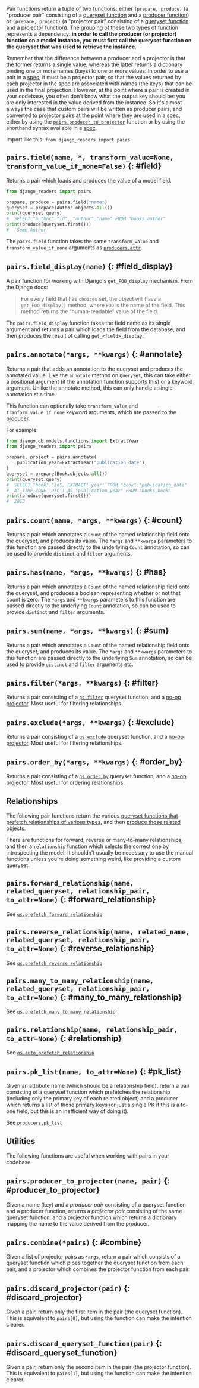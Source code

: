 Pair functions return a tuple of two functions: either `(prepare, produce)` (a "producer pair" consisting of a [queryset function](queryset-functions.md) and a [producer function](producers.md)) or `(prepare, project)` (a "projector pair" consisting of a [queryset function](queryset-functions.md) and a [projector function](projectors.md)). The grouping of these two types of function represents a dependency: **in order to call the producer (or projector) function on a model instance, you must first call the queryset function on the queryset that was used to retrieve the instance**.

Remember that the difference between a producer and a projector is that the former returns a single value, whereas the latter returns a dictionary binding one or more names (keys) to one or more values. In order to use a pair in a [spec](specs.md), it must be a projector pair, so that the values returned by each projector in the spec are associated with names (the keys) that can be used in the final projection. However, at the point where a pair is created in your codebase, you often don't know what the output key should be: you are only interested in the value derived from the instance. So it's almost always the case that custom pairs will be written as producer pairs, and converted to projector pairs at the point where they are used in a spec, either by using the [`pairs.producer_to_projector`](#producer_to_projector) function or by using the shorthand syntax available in a [spec](specs.md).

Import like this: `from django_readers import pairs`

## `pairs.field(name, *, transform_value=None, transform_value_if_none=False)` {: #field}

Returns a pair which loads and produces the value of a model field.

```python
from django_readers import pairs

prepare, produce = pairs.field("name")
queryset = prepare(Author.objects.all())
print(queryset.query)
#  SELECT "author"."id", "author"."name" FROM "books_author"
print(produce(queryset.first()))
#  'Some Author'
```

The `pairs.field` function takes the same `transform_value` and `transform_value_if_none` arguments as [`producers.attr`](producers.md#attr).

## `pairs.field_display(name)` {: #field_display}

A pair function for working with Django's `get_FOO_display` mechanism. From the Django docs:

> For every field that has `choices` set, the object will have a `get_FOO_display()` method, where `FOO` is the name of the field. This method returns the “human-readable” value of the field.

The `pairs.field_display` function takes the field name as its single argument and returns a pair which loads the field from the database, and then produces the result of calling `get_<field>_display`.

## `pairs.annotate(*args, **kwargs)` {: #annotate}

Returns a pair that adds an annotation to the queryset and produces the annotated value. Like the `annotate` method on `QuerySet`, this can take either a positional argument (if the annotation function supports this) or a keyword argument. Unlike the annotate method, this can only handle a single annotation at a time.

This function can optionally take `transform_value` and `tranform_value_if_none` keyword arguments, which are passed to the [producer](producers.md#attr).

For example:

```python
from django.db.models.functions import ExtractYear
from django_readers import pairs

prepare, project = pairs.annotate(
    publication_year=ExtractYear("publication_date"),
)
queryset = prepare(Book.objects.all())
print(queryset.query)
#  SELECT "book"."id", EXTRACT('year' FROM "book"."publication_date"
#  AT TIME ZONE 'UTC') AS "publication_year" FROM "books_book"
print(produce(queryset.first()))
#  2013
```

## `pairs.count(name, *args, **kwargs)` {: #count}

Returns a pair which annotates a `Count` of the named relationship field onto the queryset, and produces its value. The `*args` and `**kwargs` parameters to this function are passed directly to the underlying `Count` annotation, so can be used to provide `distinct` and `filter` arguments.

## `pairs.has(name, *args, **kwargs)` {: #has}

Returns a pair which annotates a `Count` of the named relationship field onto the queryset, and produces a boolean representing whether or not that count is zero. The `*args` and `**kwargs` parameters to this function are passed directly to the underlying `Count` annotation, so can be used to provide `distinct` and `filter` arguments.

## `pairs.sum(name, *args, **kwargs)` {: #sum}

Returns a pair which annotates a `Count` of the named relationship field onto the queryset, and produces its value. The `*args` and `**kwargs` parameters to this function are passed directly to the underlying `Sum` annotation, so can be used to provide `distinct` and `filter` arguments etc.

## `pairs.filter(*args, **kwargs)` {: #filter}

Returns a pair consisting of a [`qs.filter`](queryset-functions.md#functions-that-mirror-built-in-queryset-methods) queryset function, and a [no-op projector](projectors.md#noop). Most useful for filtering relationships.

## `pairs.exclude(*args, **kwargs)` {: #exclude}

Returns a pair consisting of a [`qs.exclude`](queryset-functions.md#exclude) queryset function, and a [no-op projector](projectors.md#noop). Most useful for filtering relationships.

## `pairs.order_by(*args, **kwargs)` {: #order_by}

Returns a pair consisting of a [`qs.order_by`](queryset-functions.md#functions-that-mirror-built-in-queryset-methods) queryset function, and a [no-op projector](projectors.md#noop). Most useful for ordering relationships.

## Relationships

The following pair functions return the various [queryset functions that prefetch
relationships of various types](queryset-functions.md#prefetching), and then [produce those related objects](producers.md#relationship).

There are functions for forward, reverse or many-to-many relationships, and then
a `relationship` function which selects the correct one by introspecting the
model. It shouldn't usually be necessary to use the manual functions unless you're
doing something weird, like providing a custom queryset.

## `pairs.forward_relationship(name, related_queryset, relationship_pair, to_attr=None)` {: #forward_relationship}

See [`qs.prefetch_forward_relationship`](queryset-functions.md#prefetch_forward_relationship)

## `pairs.reverse_relationship(name, related_name, related_queryset, relationship_pair, to_attr=None)` {: #reverse_relationship}

See [`qs.prefetch_reverse_relationship`](queryset-functions.md#prefetch_reverse_relationship)

## `pairs.many_to_many_relationship(name, related_queryset, relationship_pair, to_attr=None)` {: #many_to_many_relationship}

See [`qs.prefetch_many_to_many_relationship`](queryset-functions.md#prefetch_many_to_many_relationship)

## `pairs.relationship(name, relationship_pair, to_attr=None)` {: #relationship}

See [`qs.auto_prefetch_relationship`](queryset-functions.md#auto_prefetch_relationship)

## `pairs.pk_list(name, to_attr=None)` {: #pk_list}

Given an attribute name (which should be a relationship field), return a pair consisting of a queryset function which prefetches the relationship (including only the primary key of each related object) and a producer which returns a list of those primary keys (or just a single PK if this is a to-one field, but this is an inefficient way of doing it).

See [`producers.pk_list`](producers.md#pk_list)

## Utilities

The following functions are useful when working with pairs in your codebase.

## `pairs.producer_to_projector(name, pair)` {: #producer_to_projector}

Given a name (key) and a _producer pair_ consisting of a queryset function and a producer function, returns a _projector pair_ consisting of the same queryset function, and a projector function which returns a dictionary mapping the name to the value derived from the producer.

## `pairs.combine(*pairs)` {: #combine}

Given a list of projector pairs as `*args`, return a pair which consists of a queryset function which pipes together the queryset function from each pair, and a projector which combines the projector function from each pair.

## `pairs.discard_projector(pair)` {: #discard_projector}

Given a pair, return only the first item in the pair (the queryset function). This is equivalent to `pairs[0]`, but using the function can make the intention clearer.

## `pairs.discard_queryset_function(pair)` {: #discard_queryset_function}

Given a pair, return only the second item in the pair (the projector function). This is equivalent to `pairs[1]`, but using the function can make the intention clearer.
